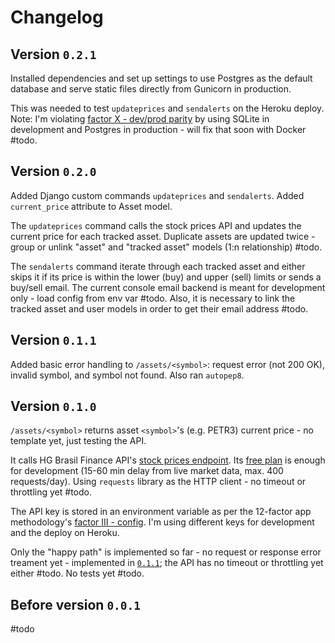 # Changelog

## Version `0.2.1`

Installed dependencies and set up settings to use Postgres as the default database and serve static files directly from Gunicorn in production.

This was needed to test `updateprices` and `sendalerts` on the Heroku deploy. Note: I'm violating [factor X - dev/prod parity](https://12factor.net/dev-prod-parity) by using SQLite in development and Postgres in production - will fix that soon with Docker #todo.

## Version `0.2.0`

Added Django custom commands `updateprices` and `sendalerts`. Added `current_price` attribute to Asset model.

The `updateprices` command calls the stock prices API and updates the current price for each tracked asset. Duplicate assets are updated twice - group or unlink "asset" and "tracked asset" models (1:n relationship) #todo.

The `sendalerts` command iterate through each tracked asset and either skips it if its price is within the lower (buy) and upper (sell) limits or sends a buy/sell email. The current console email backend is meant for development only - load config from env var #todo. Also, it is necessary to link the tracked asset and user models in order to get their email address #todo.

## Version `0.1.1`

Added basic error handling to `/assets/<symbol>`: request error (not 200 OK), invalid symbol, and symbol not found. Also ran `autopep8`.

## Version `0.1.0`

`/assets/<symbol>` returns asset `<symbol>`'s (e.g. PETR3) current price - no template yet, just testing the API.

It calls HG Brasil Finance API's [stock prices endpoint](https://hgbrasil.com/apis/cotacao-acao/b3-brasil-bolsa-balcao-b3sa3). Its [free plan](https://hgbrasil.com/apis/planos) is enough for development (15-60 min delay from live market data, max. 400 requests/day). Using `requests` library as the HTTP client - no timeout or throttling yet #todo.

The API key is stored in an environment variable as per the 12-factor app methodology's [factor III - config](https://12factor.net/config). I'm using different keys for development and the deploy on Heroku.

Only the "happy path" is implemented so far - no request or response error treament yet - implemented in [`0.1.1`](#version-011); the API has no timeout or throttling yet either #todo. No tests yet #todo.

## Before version `0.0.1`

#todo
